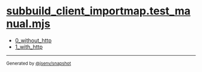 # [subbuild_client_importmap.test_manual.mjs](../subbuild_client_importmap.test_manual.mjs)


- [0_without_http](0_without_http/0_without_http.md)
- [1_with_http](1_with_http/1_with_http.md)

---

<sub>
  Generated by <a href="https://github.com/jsenv/core/tree/main/packages/independent/snapshot">@jsenv/snapshot</a>
</sub>
